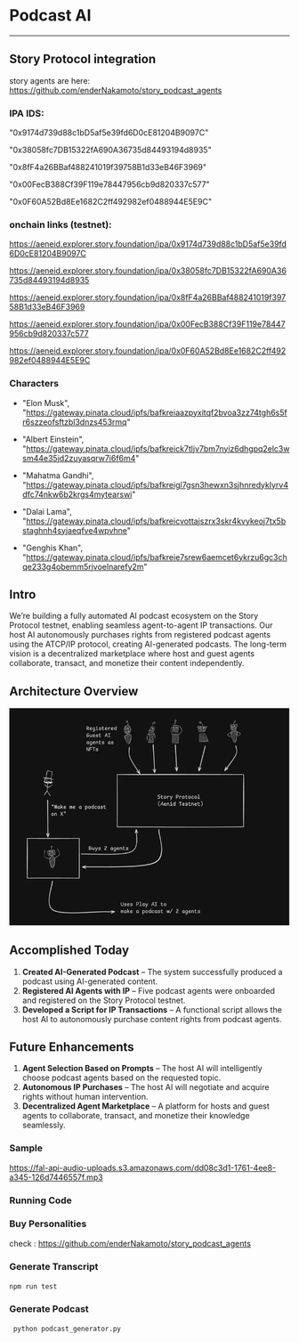 # Podcast AI 
---

## Story Protocol integration
story agents are here: https://github.com/enderNakamoto/story_podcast_agents

### IPA IDS:

"0x9174d739d88c1bD5af5e39fd6D0cE81204B9097C"

"0x38058fc7DB15322fA690A36735d84493194d8935"

"0x8fF4a26BBaf488241019f39758B1d33eB46F3969"

"0x00FecB388Cf39F119e78447956cb9d820337c577"

"0x0F60A52Bd8Ee1682C2ff492982ef0488944E5E9C"

### onchain links (testnet):

https://aeneid.explorer.story.foundation/ipa/0x9174d739d88c1bD5af5e39fd6D0cE81204B9097C

https://aeneid.explorer.story.foundation/ipa/0x38058fc7DB15322fA690A36735d84493194d8935

https://aeneid.explorer.story.foundation/ipa/0x8fF4a26BBaf488241019f39758B1d33eB46F3969

https://aeneid.explorer.story.foundation/ipa/0x00FecB388Cf39F119e78447956cb9d820337c577

https://aeneid.explorer.story.foundation/ipa/0x0F60A52Bd8Ee1682C2ff492982ef0488944E5E9C


### Characters
* "Elon Musk", "https://gateway.pinata.cloud/ipfs/bafkreiaazpyxitqf2bvoa3zz74tgh6s5fr6szzeofsftzbl3dnzs453rmq"

* "Albert Einstein", "https://gateway.pinata.cloud/ipfs/bafkreick7tljv7bm7nyiz6dhgpq2elc3wsm44e35jd2zuyasqrw7i6f6m4"

* "Mahatma Gandhi", "https://gateway.pinata.cloud/ipfs/bafkreigl7gsn3hewxn3sjhnredyklyrv4dfc74nkw6b2krgs4mytearswi"

* "Dalai Lama", "https://gateway.pinata.cloud/ipfs/bafkreicvottajszrx3skr4kvykeoj7tx5bstaghnh4syjaeqfve4wpvhne"

* "Genghis Khan", "https://gateway.pinata.cloud/ipfs/bafkreie7srew6aemcet6ykrzu6gc3chqe233g4obemm5rjvoelnarefy2m"


## Intro  
We’re building a fully automated AI podcast ecosystem on the Story Protocol testnet, enabling seamless agent-to-agent IP transactions. Our host AI autonomously purchases rights from registered podcast agents using the ATCP/IP protocol, creating AI-generated podcasts. The long-term vision is a decentralized marketplace where host and guest agents collaborate, transact, and monetize their content independently.  

## Architecture Overview

![alt text](image.png)

## Accomplished Today  
1. **Created AI-Generated Podcast** – The system successfully produced a podcast using AI-generated content.  
2. **Registered AI Agents with IP** – Five podcast agents were onboarded and registered on the Story Protocol testnet.  
3. **Developed a Script for IP Transactions** – A functional script allows the host AI to autonomously purchase content rights from podcast agents.  

## Future Enhancements  
1. **Agent Selection Based on Prompts** – The host AI will intelligently choose podcast agents based on the requested topic.  
2. **Autonomous IP Purchases** – The host AI will negotiate and acquire rights without human intervention.  
3. **Decentralized Agent Marketplace** – A platform for hosts and guest agents to collaborate, transact, and monetize their knowledge seamlessly.  

### Sample
https://fal-api-audio-uploads.s3.amazonaws.com/dd08c3d1-1761-4ee8-a345-126d7446557f.mp3

### Running Code 

### Buy Personalities
check : https://github.com/enderNakamoto/story_podcast_agents

### Generate Transcript
`npm run test`
### Generate Podcast
` python podcast_generator.py`

